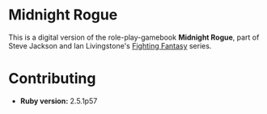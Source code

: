 # Midnight Rogue
This is a digital version of the role-play-gamebook **Midnight Rogue**, part of Steve Jackson and Ian Livingstone's [Fighting Fantasy](https://en.wikipedia.org/wiki/Fighting_Fantasy) series.

# Contributing
* **Ruby version:** 2.5.1p57